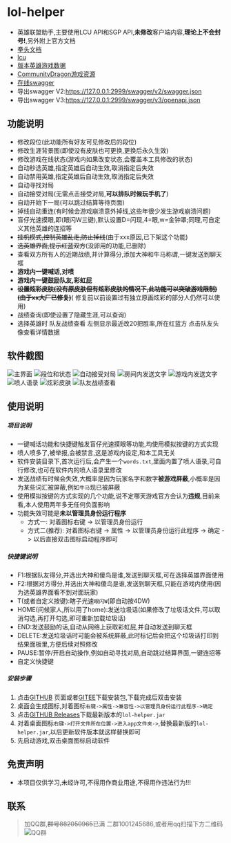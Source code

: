 # lol-helper

- 英雄联盟助手,主要使用LCU API和SGP API,**未修改**客户端内容,**理论上不会封号!**,另外附上官方文档
- [拳头文档](https://developer.riotgames.com/docs/lol/)
- [lcu](https://hextechdocs.dev/tag/lcu/)
- [版本英雄游戏数据](https://developer.riotgames.com/docs/lol#data-dragon_champions)
- [CommunityDragon游戏资源](https://github.com/CommunityDragon/Docs/blob/master/assets.md)
- [在线swagger](http://www.mingweisamuel.com/lcu-schema/tool/#/)
- 导出swagger V2:https://127.0.0.1:2999/swagger/v2/swagger.json
- 导出swagger V3:https://127.0.0.1:2999/swagger/v3/openapi.json

## 功能说明

- 修改段位(此功能所有好友可见修改后的段位)
- 修改生涯背景图(即使没有皮肤也可更换,更换后永久生效)
- 修改游戏在线状态(游戏内如果改变状态,会覆盖本工具修改的状态)
- 自动秒选英雄,指定英雄后自动生效,取消指定后失效
- 自动禁用英雄,指定英雄后自动生效,取消指定后失效
- 自动寻找对局
- 自动接受对局(无需点击接受对局,**可以排队时候玩手机了**)
- 自动开始下一局(可以跳过结算等待页面)
- 掉线自动重连(有时候会游戏崩溃意外掉线,这些年很少发生游戏崩溃问题)
- 盲仔光速摸眼,即(眼闪W三键),默认设置D=闪现,4=眼,w=金钟罩;同理,可自定义其他英雄的连招等
- ~~挂机模式,控制英雄乱走,防止掉线~~(由于xxx原因,已下架这个功能)
- ~~选英雄界面,提示红蓝双方~~(没卵用的功能,已删除)
- 查看双方所有人的近期战绩,并计算得分,添加大神和牛马称谓,一键发送到聊天框
- **游戏内一键喊话,对喷**
- **游戏内一键鼓励队友,彩虹屁**
- ~~**设置炫彩皮肤(没有原皮肤但有炫彩皮肤的情况下,此功能可以突破游戏限制)(由于xx大厂已修复)**~~(
  修复前以前设置过有独立原画炫彩的部分人仍然可以使用)
- 战绩查询(即使设置了隐藏生涯,可以查询)
- 选择英雄时 队友战绩查看 左侧显示最近改20把胜率,所在红蓝方 点击队友头像查看详情数据

## 软件截图

![主界面](https://github.com/4379711/lol-helper/raw/master/src/main/resources/assets/main.png)
![段位和状态](https://github.com/4379711/lol-helper/raw/master/src/main/resources/assets/01.jpg)
![自动接受对局](https://github.com/4379711/lol-helper/raw/master/src/main/resources/assets/02.jpg)
![房间内发送文字](https://github.com/4379711/lol-helper/raw/master/src/main/resources/assets/03.jpg)
![游戏内发送文字](https://github.com/4379711/lol-helper/raw/master/src/main/resources/assets/04.jpg)
![喷人语录](https://github.com/4379711/lol-helper/raw/master/src/main/resources/assets/05.png)
![炫彩皮肤](https://github.com/4379711/lol-helper/raw/master/src/main/resources/assets/6.png)
![队友战绩查看](https://github.com/4379711/lol-helper/raw/master/src/main/resources/assets/07.png)

## 使用说明

##### 项目说明

- 一键喊话功能和快捷键触发盲仔光速摸眼等功能,均使用模拟按键的方式实现
- 喷人喷多了,被举报,会被禁言,这是游戏内设定,和本工具无关
- 软件安装目录下,首次运行后,会产生一个`words.txt`,里面内置了喷人语录,可自行修改,也可在软件内的喷人语录里修改
- 发送战绩有时候会失效,大概率是因为玩家名字和数字**被游戏屏蔽**,小概率是因为某些词汇被屏蔽,例如`牛马`现已被屏蔽
- 使用模拟按键的方式实现的几个功能,说不定哪天游戏官方会认为**违规**,目前来看,本人使用两年多无任何负面影响
- 功能失效可能是**未以管理员身份运行程序**
    - 方式一: 对着图标右键 -> 以管理员身份运行
    - 方式二(推荐): 对着图标右键 -> 属性 -> 以管理员身份运行此程序 -> 确定 -> 以后直接双击图标启动程序即可

##### 快捷键说明

- F1:根据队友得分,并选出大神和傻鸟是谁,发送到聊天框,可在选择英雄界面使用
- F2:根据对方得分,并选出大神和傻鸟是谁,发送到聊天框,只能在游戏内使用(因为选英雄界面看不到对面玩家)
- T(或者自定义按键):瞎子光速`眼闪W`(即自动按4DW)
- HOME(问候家人,所以用了home):发送垃圾话(如果修改了垃圾话文件,可以取消勾选,再打开勾选,即可重新加载垃圾话)
- END:发送鼓励的话,自动从网络上获取彩虹屁,并自动发送到聊天框
- DELETE:发送垃圾话时可能会被系统屏蔽,此时标记后会把这个垃圾话打印到结果面板里,方便后续对照修改
- PAUSE:暂停/开启自动操作,例如自动寻找对局,自动跳过结算界面,一键连招等
- 自定义快捷键

##### 安装步骤

1. 点击[GITHUB](https://github.com/4379711/lol-helper/releases/download/V7.1/lol-helper-7.1.msi)
   页面或者[GITEE](https://gitee.com/qq4379711/lol-helper/releases/download/V7.1/lol-helper-7.1.msi)下载安装包,下载完成后双击安装
2. 桌面会生成图标,对着图标`右键->属性->兼容性->以管理员身份运行此程序->确定`
3. 点击[GITHUB Releases](https://github.com/4379711/lol-helper/releases)下载最新版本的`lol-helper.jar`
4. 对着桌面图标`右键->打开文件所在位置->进入app文件夹->`,替换最新版的`lol-helper.jar`,以后更新软件版本就这样替换即可
5. 先启动游戏,双击桌面图标启动软件

## 免责声明

- 本项目仅供学习,未经许可,不得用作商业用途,不得用作违法行为!!!

## 联系

> 加QQ群,~~群号882050965~~已满 二群1001245686,或者用qq扫描下方二维码
![QQ群](https://github.com/4379711/lol-helper/raw/master/src/main/resources/assets/QR-Code.jpg)
